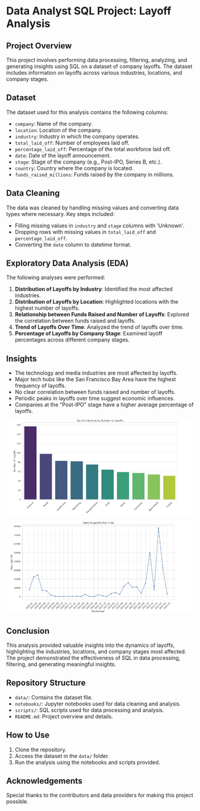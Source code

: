 # Data Analyst SQL Project: Layoff Analysis

## Project Overview

This project involves performing data processing, filtering, analyzing, and generating insights using SQL on a dataset of company layoffs. The dataset includes information on layoffs across various industries, locations, and company stages.

## Dataset

The dataset used for this analysis contains the following columns:
- `company`: Name of the company.
- `location`: Location of the company.
- `industry`: Industry in which the company operates.
- `total_laid_off`: Number of employees laid off.
- `percentage_laid_off`: Percentage of the total workforce laid off.
- `date`: Date of the layoff announcement.
- `stage`: Stage of the company (e.g., Post-IPO, Series B, etc.).
- `country`: Country where the company is located.
- `funds_raised_millions`: Funds raised by the company in millions.

## Data Cleaning

The data was cleaned by handling missing values and converting data types where necessary. Key steps included:
- Filling missing values in `industry` and `stage` columns with 'Unknown'.
- Dropping rows with missing values in `total_laid_off` and `percentage_laid_off`.
- Converting the `date` column to datetime format.

## Exploratory Data Analysis (EDA)

The following analyses were performed:

1. **Distribution of Layoffs by Industry**: Identified the most affected industries.
2. **Distribution of Layoffs by Location**: Highlighted locations with the highest number of layoffs.
3. **Relationship between Funds Raised and Number of Layoffs**: Explored the correlation between funds raised and layoffs.
4. **Trend of Layoffs Over Time**: Analyzed the trend of layoffs over time.
5. **Percentage of Layoffs by Company Stage**: Examined layoff percentages across different company stages.

## Insights

- The technology and media industries are most affected by layoffs.
- Major tech hubs like the San Francisco Bay Area have the highest frequency of layoffs.
- No clear correlation between funds raised and number of layoffs.
- Periodic peaks in layoffs over time suggest economic influences.
- Companies at the "Post-IPO" stage have a higher average percentage of layoffs.

![](https://github.com/vedantbhatiaa/SQL_DataAnalysis_Project-/blob/main/logo3.png)

![](https://github.com/vedantbhatiaa/SQL_DataAnalysis_Project-/blob/main/logo4.png)



## Conclusion

This analysis provided valuable insights into the dynamics of layoffs, highlighting the industries, locations, and company stages most affected. The project demonstrated the effectiveness of SQL in data processing, filtering, and generating meaningful insights.

## Repository Structure

- `data/`: Contains the dataset file.
- `notebooks/`: Jupyter notebooks used for data cleaning and analysis.
- `scripts/`: SQL scripts used for data processing and analysis.
- `README.md`: Project overview and details.

## How to Use

1. Clone the repository.
2. Access the dataset in the `data/` folder.
3. Run the analysis using the notebooks and scripts provided.


## Acknowledgements

Special thanks to the contributors and data providers for making this project possible.
